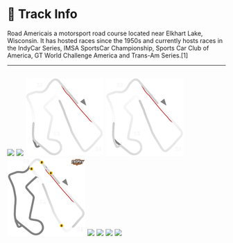 # 🏁 Track Info

Road Americais a motorsport road course located near Elkhart Lake, Wisconsin. It has hosted races since the 1950s and currently hosts races in the IndyCar Series, IMSA SportsCar Championship, Sports Car Club of America, GT World Challenge America and Trans-Am Series.[1]

---
![](image_1.jpg)
![](image_2.jpg)
![](image_3.jpg)
![](image_4.jpg)
![](image_5.jpg)
![](image_6.jpg)
![](image_7.jpg)
![](image_8.jpg)
![](image_9.jpg)
---

